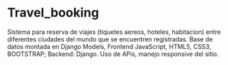 # Travel_booking
Sistema para reserva de viajes (tiquetes aereos, hoteles, habitacion) entre diferentes ciudades del mundo que se encuentren registradas. Base de datos montada en Django Models, Frontend JavaScript, HTML5, CSS3, BOOTSTRAP; Backend: Django. Uso de APis, manejo responsive del sitio.
